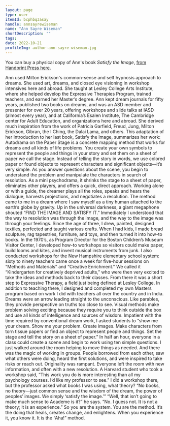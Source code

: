 ```yaml
---
layout: page
type: user
itemId: bcphbq3asay
handle: annsayrewiseman
name: "Ann Sayre Wiseman"
shortDescription: ""
tags:
date: 2022-10-21
profileImg: author-ann-sayre-wiseman.jpg
---
```


You can buy a physical copy of Ann's book _Satisfy the Image_, [from Handprint Press here](https://www.handprintpress.com/product/satisfy-the-image-the-wisdom-of-your-dreams-guided-imagery-for-self-balancing/).

Ann used Milton Erickson's common-sense and self hypnosis approach to dreams. She used art, dreams, and closed eye visioning in workshop intensives here and abroad. She taught at Lesley College Arts Institute, where she helped develop the Expressive Therapies Program, trained teachers, and earned her Master’s degree. Ann kept dream journals for fifty years, published two books on dreams, and was an ASD member and presenter for over 20 years, offering workshops and slide talks at IASD (almost every year), and at California’s Esalen Institute, The Cambridge center for Adult Education, and organizations here and abroad. She derived much inspiration from the work of Patricia Garfield, Freud, Jung, Milton Erickson, Gibran, the I Ching, the Dalai Lama, and others.
This adaptation of her Introduction to her last book, Satisfy the Image, summarizes her work:
Autodrama on the Paper Stage is a concrete mapping method that works for dreams and all kinds of life problems. You create your own symbols to represent the people and things in your story and set them on a sheet of paper we call the stage. Instead of telling the story in words, we use colored paper or found objects to represent characters and significant objects—it’s very simple. As you answer questions about the scene, you begin to understand the problem and manipulate the characters in search of resolution.
As a mini psychodrama, it shrinks the stage to a sheet of paper, eliminates other players, and offers a quick, direct approach. Working alone or with a guide, the dreamer plays all the roles, speaks and hears the dialogue, harvests projections, and negotiates a resolution.
The method came to me in a dream where I saw myself as a tiny human attached to the earth’s globe by gravity. Up in the universal darkness, a giant megaphone shouted “FIND THE IMAGE AND SATISFY IT.” Immediately I understood that the way to resolution was through the image, and the way to the image was through your feelings.
Since the age of three, I drew, painted, designed textiles, perfected and taught various crafts. When I had kids, I made bread sculpture, rag tapestries, furniture, and toys, and then turned it into how-to books. In the 1970’s, as Program Director for the Boston Children’s Museum Visitor Center, I developed how-to workshops so visitors could make paper, build looms and kites, and invent musical instruments from junk. I also conducted workshops for the New Hampshire elementary school system: sixty to ninety teachers came once a week for five-hour sessions on “Methods and Materials” and “Creative Enrichment.” We called it “Kindergarten for creatively deprived adults,” who were then very excited to take the ideas and methods back to their classes.
From there it was a short step to Expressive Therapy, a field just being defined at Lesley College. In addition to teaching there, I designed and completed my own Masters program based on work I did with teachers all over the country and in India.
Dreams were an arrow leading straight to the unconscious. Like parables, they provide perspective on truths too close to see. Visual methods make problem solving exciting because they require you to think outside the box and use all kinds of intelligence and sources of wisdom. Impatient with the time required by conventional dream work, I asked students to “show me your dream. Show me your problem. Create images. Make characters from torn tissue papers or find an object to represent people and things. Set the stage and tell the story on a sheet of paper.”
In half an hour, everyone in a class could create a scene and begin to work using ten simple questions. I just walked around the room helping to move things as needed. And there was the magic of working in groups. People borrowed from each other, saw what others were doing, heard the first solutions, and were inspired to take risks or reach out. Originality was rampant. Everyone left the room with new information, and often with a new resolution.
A Harvard student who took a workshop said, “This work you do is more interesting than all my psychology courses. I’d like my professor to see.” I did a workshop there, but the professor asked what books I was using, what theory?
“No books, no theory—just common sense and the wisdom of the dream, the power of peoples’ images. We simply ‘satisfy the image.’”
“Well, that isn’t going to make much sense to Academe is it?” he says.
“No. I guess not. It is not a theory; it is an experience.”
So you are the system. You are the method. It’s the doing that heals, creates change, and enlightens. When you experience it, you know it. It is the “Aha!” method.
